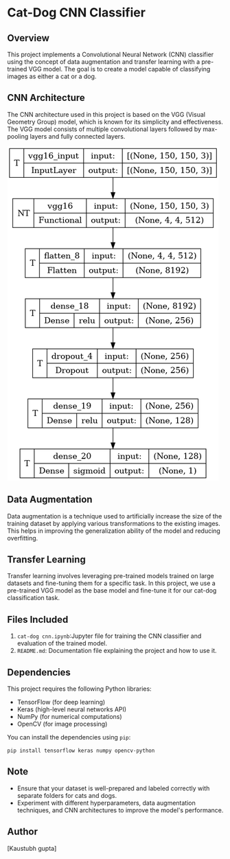 
# Cat-Dog CNN Classifier

## Overview

This project implements a Convolutional Neural Network (CNN) classifier using the concept of data augmentation and transfer learning with a pre-trained VGG model. The goal is to create a model capable of classifying images as either a cat or a dog.

## CNN Architecture

The CNN architecture used in this project is based on the VGG (Visual Geometry Group) model, which is known for its simplicity and effectiveness. The VGG model consists of multiple convolutional layers followed by max-pooling layers and fully connected layers.

![CNN Architecture](model.png)

## Data Augmentation

Data augmentation is a technique used to artificially increase the size of the training dataset by applying various transformations to the existing images. This helps in improving the generalization ability of the model and reducing overfitting.

## Transfer Learning

Transfer learning involves leveraging pre-trained models trained on large datasets and fine-tuning them for a specific task. In this project, we use a pre-trained VGG model as the base model and fine-tune it for our cat-dog classification task.


## Files Included

1. `cat-dog cnn.ipynb`:Jupyter file for training the CNN classifier and evaluation of the trained model.
2. `README.md`: Documentation file explaining the project and how to use it.

## Dependencies

This project requires the following Python libraries:

- TensorFlow (for deep learning)
- Keras (high-level neural networks API)
- NumPy (for numerical computations)
- OpenCV (for image processing)

You can install the dependencies using `pip`:

```
pip install tensorflow keras numpy opencv-python
```

## Note

- Ensure that your dataset is well-prepared and labeled correctly with separate folders for cats and dogs.
- Experiment with different hyperparameters, data augmentation techniques, and CNN architectures to improve the model's performance.

## Author

[Kaustubh gupta]



